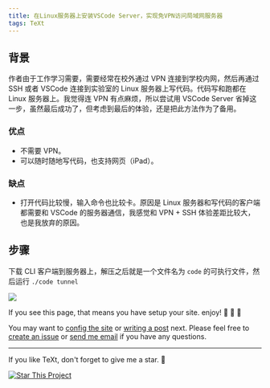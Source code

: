 ```yaml
---
title: 在Linux服务器上安装VSCode Server，实现免VPN访问局域网服务器
tags: TeXt
---
```



## 背景
作者由于工作学习需要，需要经常在校外通过 VPN 连接到学校内网，然后再通过 SSH 或者 VSCode 连接到实验室的 Linux 服务器上写代码。代码写和跑都在 Linux 服务器上。我觉得连 VPN 有点麻烦，所以尝试用 VSCode Server 省掉这一步，虽然最后成功了，但考虑到最后的体验，还是把此方法作为了备用。 
### 优点
- 不需要 VPN。
- 可以随时随地写代码，也支持网页（iPad）。
### 缺点
- 打开代码比较慢，输入命令也比较卡。原因是 Linux 服务器和写代码的客户端都需要和 VSCode 的服务器通信，我感觉和 VPN + SSH 体验差距比较大，也是我放弃的原因。
## 步骤
下载 CLI 客户端到服务器上，解压之后就是一个文件名为 `code` 的可执行文件，然后运行 `./code tunnel`

<img src="/assets/pic1.png" >

If you see this page, that means you have setup your site. enjoy! :ghost: :ghost: :ghost:

You may want to [config the site](https://tianqi.name/jekyll-TeXt-theme/docs/en/configuration) or [writing a post](https://tianqi.name/jekyll-TeXt-theme/docs/en/writing-posts) next. Please feel free to [create an issue](https://github.com/kitian616/jekyll-TeXt-theme/issues) or [send me email](mailto:kitian616@outlook.com) if you have any questions.

<!--more-->

---

If you like TeXt, don't forget to give me a star. :star2:

[![Star This Project](https://img.shields.io/github/stars/kitian616/jekyll-TeXt-theme.svg?label=Stars&style=social)](https://github.com/kitian616/jekyll-TeXt-theme/)
